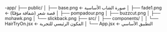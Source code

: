 -app/
├── public/
│   ├── base.png              ← صورة الشاب الأساسية
│   ├── fade1.png             ← قصة شعر (شفافة مؤقتًا)
│   ├── pompadour.png
│   ├── buzzcut.png
│   ├── mohawk.png
│   └── slickback.png
├── src/
│   ├── components/
│   │   └── HairTryOn.jsx     ← المكون الرئيسي للتجربة
│   └── App.jsx               ← التطبيق الأساسي

